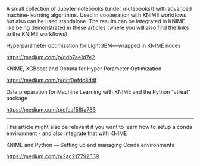 
A small collection of Jupyter notebooks (under /notebooks/) with advanced machine-learning algorithms. Used in cooperation with KNIME workflows but also can be used standalone. The results can be integrated in KNIME like being demonstrated in these articles (where you will also find the links to the KNIME workflows)

Hyperparameter optimization for LightGBM — wrapped in KNIME nodes

https://medium.com/p/ddb7ae1d7e2

KNIME, XGBoost and Optuna for Hyper Parameter Optimization

https://medium.com/p/dcf0efdc8ddf


Data preparation for Machine Learning with KNIME and the Python “vtreat” package

https://medium.com/p/efcaf58fa783

--------------------

This article might also be relevant if you want to learn how to setup a conda environment - and also integrate that with KNIME



KNIME and Python — Setting up and managing Conda environments

https://medium.com/p/2ac217792539

